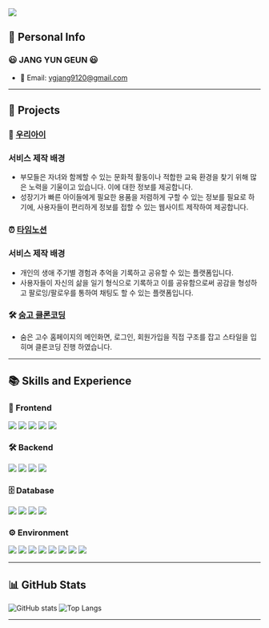 <img src="https://capsule-render.vercel.app/api?type=rounded&height=300&text=JANG%20YUNGEUN&section=header&reversal=false&textBg=false&fontAlign=50&animation=twinkling&color=98FF98&fontColor=333333" />

## 📄 Personal Info
### 😃 JANG YUN GEUN 😃
- 📧 Email: ygjang9120@gmail.com







 ---

## 📁 Projects
### 👶 [우리아이](https://github.com/jang1234567/ChildPrj)
### 서비스 제작 배경

- 부모들은 자녀와 함께할 수 있는 문화적 활동이나 적합한 교육 환경을 찾기 위해 많은 노력을 기울이고 있습니다. 이에 대한 정보를 제공합니다.
- 성장기가 빠른 아이들에게 필요한 용품을 저렴하게 구할 수 있는 정보를 필요로 하기에, 사용자들이 편리하게 정보를 접할 수 있는 웹사이트 제작하여 제공합니다.

### ⏰ [타임노션](https://github.com/jang1234567/timenotionBack_final)
### 서비스 제작 배경

- 개인의 생애 주기별 경험과 추억을 기록하고 공유할 수 있는 플랫폼입니다.
- 사용자들이 자신의 삶을 일기 형식으로 기록하고 이를 공유함으로써 공감을 형성하고 팔로잉/팔로우를 통하여 채팅도 할 수 있는 플랫폼입니다.

### 🛠️ [숨고 클론코딩](https://github.com/jang1234567/clone_coding)
- 숨은 고수 홈페이지의 메인화면, 로그인, 회원가입을 직접 구조를 잡고 스타일을 입히며 클론코딩 진행 하였습니다.

    

---


##  📚 Skills and Experience

### 🎨 Frontend
<span><img src="https://img.shields.io/badge/HTML-E34F26?style=flat&logo=html5&logoColor=white"/></span>
<span><img src="https://img.shields.io/badge/CSS-1572B6?style=flat&logo=css3&logoColor=white"/></span>
<span><img src="https://img.shields.io/badge/JavaScript-F7DF1E?style=flat&logo=javascript&logoColor=white"/></span>
<span><img src="https://img.shields.io/badge/jQuery-0769AD?style=flat&logo=jquery&logoColor=white"/></span>
<span><img src="https://img.shields.io/badge/Thymeleaf-005F0F?style=flat&logo=thymeleaf&logoColor=white"/></span>

### 🛠 Backend
<span><img src="https://img.shields.io/badge/Java-5382A1?style=flat"/></span>
<span><img src="https://img.shields.io/badge/Springboot-6DB33F?style=flat&logo=springboot&logoColor=white"/></span>
<span><img src="https://img.shields.io/badge/Node.js-339933?style=flat&logo=node.js&logoColor=white"/></span>
<span><img src="https://img.shields.io/badge/JSP-007396?style=flat&logo=java&logoColor=white"/></span>

### 🗄 Database
<span><img src="https://img.shields.io/badge/Oracle-F80000?style=flat&logo=oracle&logoColor=white"/></span>
<span><img src="https://img.shields.io/badge/MySQL-4479A1?style=flat&logo=mysql&logoColor=white"/></span>
<span><img src="https://img.shields.io/badge/MyBatis-B20000?style=flat&logo=mybatis&logoColor=white"/></span>
<span><img src="https://img.shields.io/badge/JPA-6D6E6E?style=flat&logo=jpa&logoColor=white"/></span>


### ⚙ Environment
<div>
  <img src="https://img.shields.io/badge/Visual Studio Code-007ACC?style=flat&logo=visualstudiocode&logoColor=white"/>
  <img src="https://img.shields.io/badge/IntelliJ-FE315D?style=flat&logo=intellijidea&logoColor=white"/>
  <img src="https://img.shields.io/badge/Eclipse-2C2255?style=flat&logo=eclipse&logoColor=white"/>
  <img src="https://img.shields.io/badge/DBeaver-382923?style=flat&logo=dbeaver&logoColor=white"/>
  <img src="https://img.shields.io/badge/Git-F05032?style=flat&logo=git&logoColor=white"/>
  <img src="https://img.shields.io/badge/GitHub-181717?style=flat&logo=github&logoColor=white"/>
  <span><img src="https://img.shields.io/badge/AWS-FF9900?style=flat&logo=amazon-aws&logoColor=white"/></span>
  <img src="https://img.shields.io/badge/Discord-5865F2?style=flat&logo=discord&logoColor=white"/>
</div>

---




## 📊 GitHub Stats
![GitHub stats](https://github-readme-stats.vercel.app/api?username=jang1234567&show_icons=true&theme=buefy)
![Top Langs](https://github-readme-stats.vercel.app/api/top-langs/?username=jang1234567&layout=compact&theme=buefy)

---

